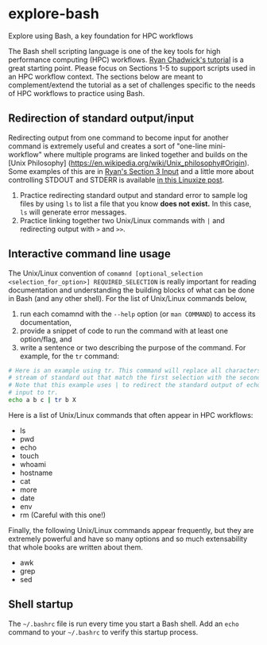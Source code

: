 # explore-bash
Explore using Bash, a key foundation for HPC workflows

The Bash shell scripting language is one of the key tools for high performance computing (HPC) workflows. [Ryan Chadwick's tutorial](https://ryanstutorials.net/bash-scripting-tutorial/) is a great starting point. Please focus on Sections 1-5 to support scripts used in an HPC workflow context. The sections below are meant to complement/extend the tutorial as a set of challenges specific to the needs of HPC workflows to practice using Bash.

## Redirection of standard output/input

Redirecting output from one command to become input for another command is extremely useful and creates a sort of "one-line mini-workflow" where multiple programs are linked together and builds on the [Unix Philosophy] (https://en.wikipedia.org/wiki/Unix_philosophy#Origin). Some examples of this are in [Ryan's Section 3 Input](https://ryanstutorials.net/bash-scripting-tutorial/bash-input.php) and a little more about controlling STDOUT and STDERR is available [in this Linuxize post](https://linuxize.com/post/bash-redirect-stderr-stdout/).

1. Practice redirecting standard output and standard error to sample log files by using `ls` to list a file that you know **does not exist.** In this case, `ls` will generate error messages.
2. Practice linking together two Unix/Linux commands with `|` and redirecting output with `>` and `>>`.

## Interactive command line usage

The Unix/Linux convention of `comamnd [optional_selection <selection_for_option>] REQUIRED_SELECTION` is really important for reading documentation and understanding the building blocks of what can be done in Bash (and any other shell). For the list of Unix/Linux commands below,
1. run each comamnd with the `--help` option (or `man COMMAND`) to access its documentation,
2. provide a snippet of code to run the command with at least one option/flag, and
3. write a sentence or two describing the purpose of the command.
For example, for the `tr` command:
```bash
# Here is an example using tr. This command will replace all characters in a
# stream of standard out that match the first selection with the second selection.
# Note that this example uses | to redirect the standard output of echo to be
# input to tr.
echo a b c | tr b X
```
Here is a list of Unix/Linux commands that often appear in HPC workflows:
+ ls
+ pwd
+ echo
+ touch
+ whoami
+ hostname
+ cat
+ more
+ date
+ env
+ rm (Careful with this one!)

Finally, the following Unix/Linux commands appear frequently, but they are
extremely powerful and have so many options and so much extensability that
whole books are written about them.
+ awk
+ grep
+ sed

## Shell startup

The `~/.bashrc` file is run every time you start a Bash shell. Add an `echo` 
command to your `~/.bashrc` to verify this startup process.
